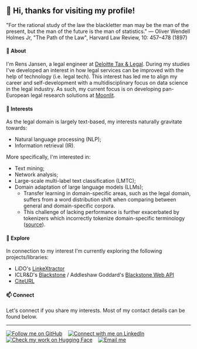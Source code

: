 ## 👋 Hi, thanks for visiting my profile!
"For the rational study of the law the blackletter man may be the man of the present, but the man of the future is the man of statistics." — Oliver Wendell Holmes Jr, "The Path of the Law", Harvard Law Review, 10: 457–478 (1897)

#### 🌱 About
I'm Rens Jansen, a legal engineer at [Deloitte Tax & Legal](https://www2.deloitte.com/nl/nl/services/legal.html). During my studies I've developed an interest in how legal services can be improved with the help of technology (i.e. legal tech). This interest has led me to align my career and self-development with a multidisciplinary focus on data science in the legal industry. As such, my current focus is on developing pan-European legal research solutions at [Moonlit](https://www.moonlit.ai/). 

#### 👀 Interests
As the legal domain is largely text-based, my interests naturally gravitate towards:
- Natural language processing (NLP);
- Information retrieval (IR).

More specifically, I'm interested in:
- Text mining;
- Network analysis;
- Large-scale multi-label text classification (LMTC);
- Domain adaptation of large language models (LLMs);
  - Transfer learning in domain-specific areas, such as the legal domain, suffers from a word distribution shift when comparing between general and domain-specific corpora. 
  - This challenge of lacking performance is further exacerbated by tokenizers which incorrectly tokenize domain-specific terminology ([source](https://www.linkedin.com/posts/bommarito_not-all-tokens-are-created-equal-not-all-activity-7163537080109809664-ZRUp)).

#### 🔎 Explore
In connection to my interest I'm currently exploring the following projects/libraries:
- LiDO's [LinkeXtractor](https://gitlab.com/koop/ld/lx/linkextractor)
- ICLR&D's [Blackstone](https://github.com/ICLRandD/Blackstone) / Addleshaw Goddard's [Blackstone Web API](https://github.com/Addleshaw-Goddard/Blackstone-Web-API)
- [CiteURL](https://github.com/raindrum/citeurl)

#### 📫 Connect
Let's connect if you share my interests. Most of my contact details can be found below.

***

<!-- Social buttons -->
<div align="left">
  	<a href="https://github.com/romjansen"><img src="https://img.shields.io/github/followers/romjansen?label=GitHub&style=social" alt="Follow me on GitHub"></a>
	&nbsp;&nbsp;
	<a href="https://linkedin.com/in/romjansen"><img src="https://img.shields.io/badge/LinkedIn-0077B5?label?label=LinkedIn&style=social&logo=linkedin" alt="Connect with me on LinkedIn"></a>
	&nbsp;&nbsp;
	<a href="https://huggingface.co/romjansen"><img src="https://img.shields.io/badge/HuggingFace--_.svg?label=%F0%9F%A4%97%20Hugging%20Face&style=social" alt="Check my work on Hugging Face"></a>
	&nbsp;&nbsp;
	<a href="mailto:romjansen@outlook.com"><img src="https://img.shields.io/badge/email--_.svg?label?label=Email&style=social&logo=minutemailer" alt="Email me"></a>
</div>
